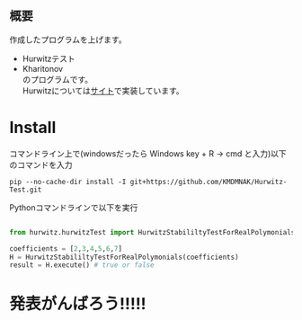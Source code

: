 ## 概要
作成したプログラムを上げます。  
- Hurwitzテスト
- Kharitonov  
のプログラムです。  
Hurwitzについては[サイト](https://hurwitz-test.site)で実装しています。

# Install

コマンドライン上で(windowsだったら Windows key + R -> cmd と入力)以下のコマンドを入力
```
pip --no-cache-dir install -I git+https://github.com/KMDMNAK/Hurwitz-Test.git
```

Pythonコマンドラインで以下を実行


``` python:main.py

from hurwitz.hurwitzTest import HurwitzStabililtyTestForRealPolymonials

coefficients = [2,3,4,5,6,7]
H = HurwitzStabililtyTestForRealPolymonials(coefficients)
result = H.execute() # true or false

```

# 発表がんばろう!!!!!